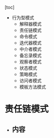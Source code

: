 [toc]

- 行为型模式
  - 解释器模式
  - 责任链模式
  - 命令模式
  - 迭代器模式
  - 中介者模式
  - 备忘录模式
  - 观察者模式
  - 状态模式
  - 策略模式
  - 访问者模式
  - 模板方法模式

# 责任链模式

- 内容
  - 
